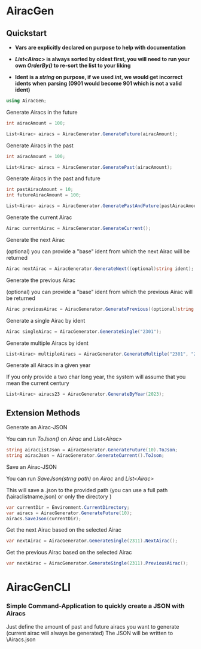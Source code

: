 # AiracGen

## Quickstart

- **Vars are explicitly declared on purpose to help with documentation**

- **_List\<Airac\>_ is always sorted by oldest first, you will need to run your own _OrderBy()_ to re-sort the list to your liking**

- **Ident is a _string_ on purpose, if we used _int_, we would get incorrect idents when parsing (0901 would become 901 which is not a valid ident)**


```cs
using AiracGen;
```

Generate Airacs in the future

```cs
int airacAmount = 100;

List<Airac> airacs = AiracGenerator.GenerateFuture(airacAmount);
```

Generate Airacs in the past

```cs
int airacAmount = 100;

List<Airac> airacs = AiracGenerator.GeneratePast(airacAmount);
```

Generate Airacs in the past and future

```cs
int pastAiracAmount = 10;
int futureAiracAmount = 100;

List<Airac> airacs = AiracGenerator.GeneratePastAndFuture(pastAiracAmount, futureAiracAmount);
```

Generate the current Airac

```cs
Airac currentAirac = AiracGenerator.GenerateCurrent();
```

Generate the next Airac

(optional) you can provide a "base" ident from which the next Airac will be returned

```cs
Airac nextAirac = AiracGenerator.GenerateNext((optional)string ident);
```

Generate the previous Airac

(optional) you can provide a "base" ident from which the previous Airac will be returned

```cs
Airac previousAirac = AiracGenerator.GeneratePrevious((optional)string ident);
```

Generate a single Airac by ident

```cs
Airac singleAirac = AiracGenerator.GenerateSingle("2301");
```

Generate multiple Airacs by ident

```cs
List<Airac> multipleAiracs = AiracGenerator.GenerateMultiple("2301", "2302", "2303");
```

Generate all Airacs in a given year

If you only provide a two char long year, the system will assume that you mean the current century
```cs
List<Airac> airacs23 = AiracGenerator.GenerateByYear(2023);
```

## Extension Methods

Generate an Airac-JSON

You can run *ToJson()* on *Airac* and *List\<Airac\>*

```cs
string airacListJson = AiracGenerator.GenerateFuture(10).ToJson;
string airacJson = AiracGenerator.GenerateCurrent().ToJson;
```

Save an Airac-JSON

You can run *SaveJson(strng path)* on *Airac* and *List\<Airac\>*

This will save a .json to the provided path (you can use a full path (<yourPath>\airaclistname.json) or only the directory <youPath>\)

```cs
var currentDir = Environment.CurrentDirectory;
var airacs = AiracGenerator.GenerateFuture(10);
airacs.SaveJson(currentDir);
```

Get the next Airac based on the selected Airac

```cs
var nextAirac = AiracGenerator.GenerateSingle(2311).NextAirac();
```

Get the previous Airac based on the selected Airac

```cs
var nextAirac = AiracGenerator.GenerateSingle(2311).PreviousAirac();
```

# AiracGenCLI

### Simple Command-Application to quickly create a JSON with Airacs

Just define the amount of past and future airacs you want to generate (current airac will always be generated)
The JSON will be written to <currentDir>\Airacs.json
